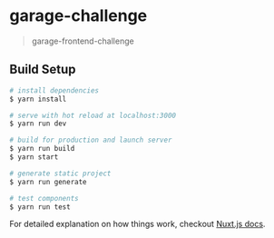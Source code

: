 # garage-challenge

> garage-frontend-challenge

## Build Setup

```bash
# install dependencies
$ yarn install

# serve with hot reload at localhost:3000
$ yarn run dev

# build for production and launch server
$ yarn run build
$ yarn start

# generate static project
$ yarn run generate

# test components
$ yarn run test

```

For detailed explanation on how things work, checkout [Nuxt.js docs](https://nuxtjs.org).
